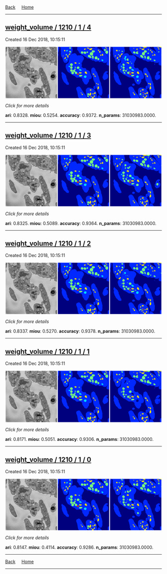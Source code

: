 
[Back](..)&nbsp;&nbsp;&nbsp;&nbsp;&nbsp;[Home](https://leapmanlab.github.io/snapshots)

---

<div class="summary"><a href="4"><h2>weight_volume / 1210 / 1 / 4</h2></a><p>Created 16 Dec 2018, 10:15:11
</p><a href="4"><img src="4/media/summary.png" align="center"></a><p>
<i>Click for more details</i>
</p></div>

**ari**: 0.8328. **miou**: 0.5254. **accuracy**: 0.9372. **n_params**: 31030983.0000. 

---

<div class="summary"><a href="3"><h2>weight_volume / 1210 / 1 / 3</h2></a><p>Created 16 Dec 2018, 10:15:11
</p><a href="3"><img src="3/media/summary.png" align="center"></a><p>
<i>Click for more details</i>
</p></div>

**ari**: 0.8325. **miou**: 0.5089. **accuracy**: 0.9364. **n_params**: 31030983.0000. 

---

<div class="summary"><a href="2"><h2>weight_volume / 1210 / 1 / 2</h2></a><p>Created 16 Dec 2018, 10:15:11
</p><a href="2"><img src="2/media/summary.png" align="center"></a><p>
<i>Click for more details</i>
</p></div>

**ari**: 0.8337. **miou**: 0.5270. **accuracy**: 0.9378. **n_params**: 31030983.0000. 

---

<div class="summary"><a href="1"><h2>weight_volume / 1210 / 1 / 1</h2></a><p>Created 16 Dec 2018, 10:15:11
</p><a href="1"><img src="1/media/summary.png" align="center"></a><p>
<i>Click for more details</i>
</p></div>

**ari**: 0.8171. **miou**: 0.5051. **accuracy**: 0.9306. **n_params**: 31030983.0000. 

---

<div class="summary"><a href="0"><h2>weight_volume / 1210 / 1 / 0</h2></a><p>Created 16 Dec 2018, 10:15:11
</p><a href="0"><img src="0/media/summary.png" align="center"></a><p>
<i>Click for more details</i>
</p></div>

**ari**: 0.8147. **miou**: 0.4114. **accuracy**: 0.9286. **n_params**: 31030983.0000. 

---

[Back](..)&nbsp;&nbsp;&nbsp;&nbsp;&nbsp;[Home](https://leapmanlab.github.io/snapshots)

---